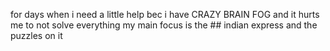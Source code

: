 for days when i need a little help bec i have CRAZY BRAIN FOG and it hurts me to not solve everything 
my main focus is the ## indian express and the puzzles on it 
